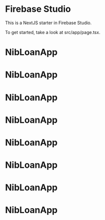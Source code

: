 # Firebase Studio

This is a NextJS starter in Firebase Studio.

To get started, take a look at src/app/page.tsx.
# NibLoanApp
# NibLoanApp
# NibLoanApp
# NibLoanApp
# NibLoanApp
# NibLoanApp
# NibLoanApp
# NibLoanApp
